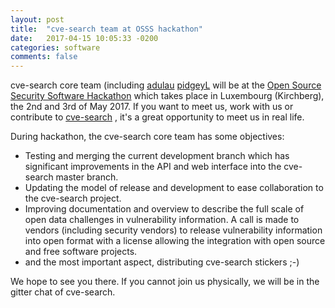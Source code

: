 ```yaml
---
layout: post
title:  "cve-search team at OSSS hackathon"
date:   2017-04-15 10:05:33 -0200
categories: software
comments: false
---
```


cve-search core team (including [adulau](https://twitter.com/adulau) [pidgeyL](http://www.twitter.com/pidgeyL) will be
at the [Open Source Security Software Hackathon](https://hackathon.hack.lu/) which takes place in Luxembourg (Kirchberg),
the 2nd and 3rd of May 2017. If you want to meet us, work with us or contribute to [cve-search](https://github.com/cve-search/)
, it's a great opportunity to meet us in real life.

During hackathon, the cve-search core team has some objectives:

 - Testing and merging the current development branch which has significant improvements in the API and web interface into the cve-search master branch.
 - Updating the model of release and development to ease collaboration to the cve-search project.
 - Improving documentation and overview to describe the full scale of open data challenges in vulnerability information. A call is made to vendors (including security vendors) to release vulnerability information into open format with a license allowing the integration with open source and free software projects.
 - and the most important aspect, distributing cve-search stickers ;-)

We hope to see you there. If you cannot join us physically, we will be in the gitter chat of cve-search.

